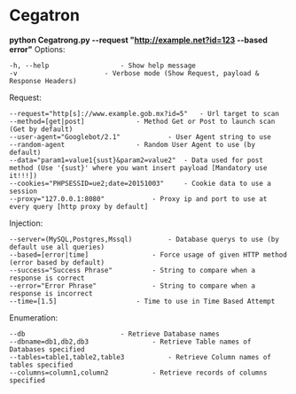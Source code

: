 # Cegatron
<b>python Cegatrong.py --request "http://example.net?id=123 --based error"</b>
Options:

	-h, --help					- Show help message
	-v 						- Verbose mode (Show Request, payload & Response Headers)

Request:

	--request="http[s]://www.example.gob.mx?id=5"	- Url target to scan
	--method=[get|post]				- Method Get or Post to launch scan (Get by default)
	--user-agent="Googlebot/2.1"			- User Agent string to use
	--random-agent					- Random User Agent to use (by default)
	--data="param1=value1{sust}&param2=value2"	- Data used for post method (Use '{sust}' where you want insert payload [Mandatory use it!!!])
	--cookies="PHPSESSID=ue2;date=20151003"		- Cookie data to use a session
	--proxy="127.0.0.1:8080"			- Proxy ip and port to use at every query [http proxy by default]

Injection:

	--server=(MySQL,Postgres,Mssql)			- Database querys to use (by default use all queries)
	--based=[error|time]				- Force usage of given HTTP method (error based by default)
	--success="Success Phrase"			- String to compare when a response is correct
	--error="Error Phrase"				- String to compare when a response is incorrect
	--time=[1.5]					- Time to use in Time Based Attempt

Enumeration:

	--db 						- Retrieve Database names
	--dbname=db1,db2,db3				- Retrieve Table names of Databases specified
	--tables=table1,table2,table3			- Retrieve Column names of tables specified
	--columns=column1,column2			- Retrieve records of columns specified
